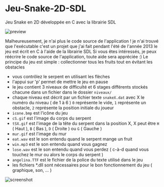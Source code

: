 # Jeu-Snake-2D-SDL
Jeu Snake en 2D développée en C avec la librairie SDL

![preview](https://raw.githubusercontent.com/stoufa/Jeu-Snake-2D-SDL/master/snake.gif)

Malheureusement, je n'ai plus le code source de l'application ! je n'ai trouvé que l'exécutable
c'est un projet que j'ai fait pendant l'été de l'année 2013
le jeu est écrit en C à l'aide de la librairie SDL
Si vous êtes intéressés, je peux réécrire le code source de l'application, toute aide sera appréciée :)
Le principe du jeu est simple : collectionner tous les fruits tout en évitant les obstacles
- vous contrôlez le serpent en utilisant les flèches
- l'appui sur 'p' permet de mettre le jeu en pause
- le jeu contient 3 niveaux de difficulté et 6 stages différents stockés chacune dans un fichier dans le dossier `niveaux/`
- chaque niveau est décrit par un fichier texte `snakeX.dat` avec X le numéro du niveau ( de 1 à 6 )
  `0` représente le vide, `1` représente un obstacle, `2` représente la position initiale du joueur
- `icone.bmp` est l'icône du jeu
- `cS.gif` est l'image du corps du serpent
- `tSX.gif` est l'image de la tête du serpent dans la position X, X peut être `H` ( Haut ), `B` ( Bas ), `D` ( Droite ) ou `G` ( Gauche )
- `mur.gif` est l'image du mur
- `eat.wav` est le son entendu quand le serpent mange un fruit
- `win.mp3` est le son entendu quand vous gagnez
- `lose.wav` est le son entendu quand vous perdez ( c-à-d quand vous touchez le mur ou alors le corps du serpent )
- `angelina.TTF` est le fichier de la police du texte utilisé dans le jeu
- les fichiers \*.dll sont nécessaires pour le bon fonctionnement du jeu ( graphique, son, ... )

![screenshot](https://raw.githubusercontent.com/stoufa/Jeu-Snake-2D-SDL/master/screenshots/06.png)
